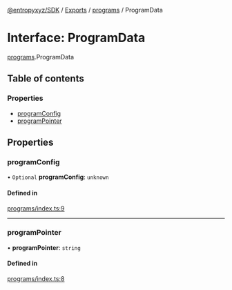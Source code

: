 [@entropyxyz/SDK](../README.md) / [Exports](../modules.md) / [programs](../modules/programs.md) / ProgramData

# Interface: ProgramData

[programs](../modules/programs.md).ProgramData

## Table of contents

### Properties

- [programConfig](programs.ProgramData.md#programconfig)
- [programPointer](programs.ProgramData.md#programpointer)

## Properties

### programConfig

• `Optional` **programConfig**: `unknown`

#### Defined in

[programs/index.ts:9](https://github.com/entropyxyz/SDK/blob/04833ee/src/programs/index.ts#L9)

___

### programPointer

• **programPointer**: `string`

#### Defined in

[programs/index.ts:8](https://github.com/entropyxyz/SDK/blob/04833ee/src/programs/index.ts#L8)
